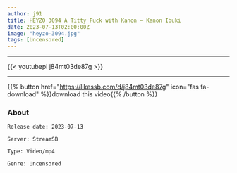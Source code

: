```yaml
---
author: j91
title: HEYZO 3094 A Titty Fuck with Kanon – Kanon Ibuki
date: 2023-07-13T02:00:00Z
image: "heyzo-3094.jpg"
tags: [Uncensored]
---
```

___

{{< youtubepl j84mt03de87g >}}
___

{{% button href="https://likessb.com/d/j84mt03de87g" icon="fas fa-download" %}}download this video{{% /button %}}
### About

`Release date: 2023-07-13`

`Server: StreamSB`

`Type: Video/mp4`

`Genre:	Uncensored`